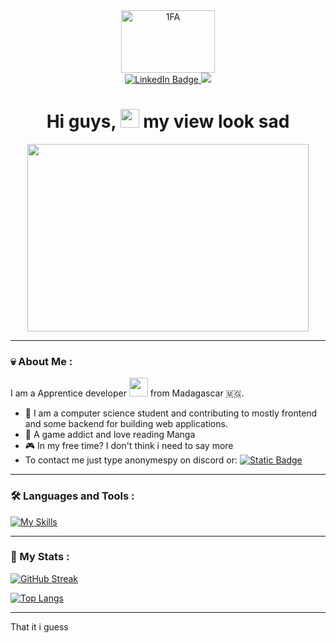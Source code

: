 <div id="header" align="center">
<img src="https://media.giphy.com/media/v1.Y2lkPTc5MGI3NjExYnJtajBiM3dhd3Fqd2V6czNzM3RuZWJ3Yzk4bDhuZXR1dDkyMXNseiZlcD12MV9pbnRlcm5hbF9naWZfYnlfaWQmY3Q9cw/3kPDmoWdBpQPNhCnUG/giphy.gif" alt="1FA" border="0" width="150" height="100">
  <div id="badges">
  <a href="fb.com/anonymespy">
    <img src="https://img.shields.io/badge/Facebook-blue?style=for-the-badge&logo=facebook&logoColor=white" alt="LinkedIn Badge"/>
  </a>
  </a>
  <a href="discord.com/users/886534508411777054">
    <img src="https://img.shields.io/badge/Discord-%235865F2?style=for-the-badge&logo=discord&logoColor=white"/>
  </a>
</div>
<img src="https://komarev.com/ghpvc/?username=Anonyme-spy&style=flat-square&color=blue" alt=""/>
<h1>
  Hi guys,
  <img src="https://media.giphy.com/media/hvRJCLFzcasrR4ia7z/giphy.gif" width="30px"/>
  my view look sad
</h1>
</div>
<div align="center">
  <img src="https://iili.io/Jvci8Yv.gif" width="450" height="300"/>
</div>

---

### :skull: About Me :

I am a Apprentice developer <img src="https://media.giphy.com/media/WUlplcMpOCEmTGBtBW/giphy.gif" width="30"> from Madagascar :madagascar:.

- :open_book: I am a computer science student and contributing to mostly frontend and some backend for building web applications.
- :scroll: A game addict and love reading Manga
- :video_game: In my free time? I don't think i need to say more
- To contact me just type anonymespy on discord or: [![Static Badge](https://img.shields.io/badge/facebook-blue?style=for-the-badge&logo=facebook&logoColor=white)
  ](fb.com/anonymespy)

---

### :hammer_and_wrench: Languages and Tools :

[![My Skills](https://skillicons.dev/icons?i=js,html,css,python,php,mysql,react,c,cs,cpp,dotnet,java,mysql,git,idea,ts,js,nodejs,yarn,tailwind&perline=10)](https://skillicons.dev)

---

### :sneezing_face: My Stats :

[![GitHub Streak](https://streak-stats.demolab.com?user=Anonyme-spy&theme=solarized-dark&exclude_days=Mon%2CTue%2CWed)](https://git.io/streak-stats)

[![Top Langs](https://github-readme-stats.vercel.app/api/top-langs/?username=Anonyme-spy&layout=compact&theme=vision-friendly-dark)](https://github.com/anuraghazra/github-readme-stats)

---

That it i guess
